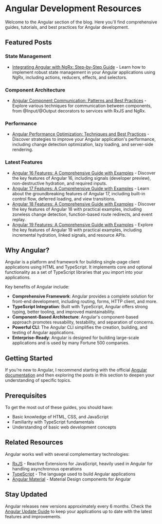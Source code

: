 # Angular Development Resources

Welcome to the Angular section of the blog. Here you'll find comprehensive guides, tutorials, and best practices for Angular development.

## Featured Posts

### State Management
- [Integrating Angular with NgRx: Step-by-Step Guide](./posts/angular-ngrx-integration.md) - Learn how to implement robust state management in your Angular applications using NgRx, including actions, reducers, effects, and selectors.

### Component Architecture
- [Angular Component Communication: Patterns and Best Practices](./posts/angular-component-communication.md) - Explore various techniques for communication between components, from @Input/@Output decorators to services with RxJS and NgRx.

### Performance
- [Angular Performance Optimization: Techniques and Best Practices](./posts/angular-performance-optimization.md) - Discover strategies to improve your Angular application's performance, including change detection optimization, lazy loading, and server-side rendering.

### Latest Features
- [Angular 16 Features: A Comprehensive Guide with Examples](versions/angular-16-features.md) - Discover the key features of Angular 16, including signals (developer preview), non-destructive hydration, and required inputs.
- [Angular 17 Features: A Comprehensive Guide with Examples](versions/angular-17-features.md) - Learn about the groundbreaking features of Angular 17, including built-in control flow, deferred loading, and view transitions.
- [Angular 18 Features: A Comprehensive Guide with Examples](versions/angular-18-features.md) - Discover the key features of Angular 18 with practical examples, including zoneless change detection, function-based route redirects, and event replay.
- [Angular 19 Features: A Comprehensive Guide with Examples](versions/angular-19-features.md) - Explore the key features of Angular 19 with practical examples, including incremental hydration, linked signals, and resource APIs.

## Why Angular?

Angular is a platform and framework for building single-page client applications using HTML and TypeScript. It implements core and optional functionality as a set of TypeScript libraries that you import into your applications.

Key benefits of Angular include:

- **Comprehensive Framework**: Angular provides a complete solution for front-end development, including routing, forms, HTTP client, and more.
- **TypeScript Integration**: Built with TypeScript, Angular offers strong typing, better tooling, and improved maintainability.
- **Component-Based Architecture**: Angular's component-based approach promotes reusability, testability, and separation of concerns.
- **Powerful CLI**: The Angular CLI simplifies the creation, building, and testing of Angular applications.
- **Enterprise-Ready**: Angular is designed for building large-scale applications and is used by many Fortune 500 companies.

## Getting Started

If you're new to Angular, I recommend starting with the official [Angular documentation](https://angular.io/docs) and then exploring the posts in this section to deepen your understanding of specific topics.

## Prerequisites

To get the most out of these guides, you should have:

- Basic knowledge of HTML, CSS, and JavaScript
- Familiarity with TypeScript fundamentals
- Understanding of basic web development concepts

## Related Resources

Angular works well with several complementary technologies:

- [RxJS](../rxjs/index.md) - Reactive Extensions for JavaScript, heavily used in Angular for handling asynchronous operations
- [TypeScript](https://www.typescriptlang.org/) - The language used to build Angular applications
- [Angular Material](https://material.angular.io/) - Material Design components for Angular

## Stay Updated

Angular releases new versions approximately every 6 months. Check the [Angular Update Guide](https://update.angular.io/) to keep your applications up to date with the latest features and improvements.